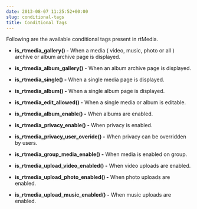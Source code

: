 ```yaml
---
date: 2013-08-07 11:25:52+00:00
slug: conditional-tags
title: Conditional Tags
---
```


Following are the available conditional tags present in rtMedia.




	
  * **is_rtmedia_gallery() -** When a media ( video, music, photo or all ) archive or album archive page is displayed.

	
  * **is_rtmedia_album_gallery()** - When an album archive page is displayed.

	
  * **is_rtmedia_single() -** When a single media page is displayed.

	
  * **is_rtmedia_album() -** When a single album page is displayed.

	
  * **is_rtmedia_edit_allowed() -** When a single media or album is editable.

	
  * **is_rtmedia_album_enable() -** When albums are enabled.

	
  * **is_rtmedia_privacy_enable() -** When privacy is enabled.

	
  * **is_rtmedia_privacy_user_overide() -** When privacy can be overridden by users.

	
  * **is_rtmedia_group_media_enable() -** When media is enabled on group.

	
  * **is_rtmedia_upload_video_enabled() -** When video uploads are enabled.

	
  * **is_rtmedia_upload_photo_enabled() -** When photo uploads are enabled.

	
  * **is_rtmedia_upload_music_enabled() -** When music uploads are enabled.


